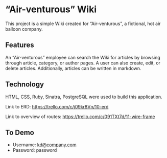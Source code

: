 
# “Air-venturous” Wiki

This project is a simple Wiki created for “Air-venturous”, a fictional, hot air balloon company.

## Features

An “Air-venturous” employee can search the Wiki for articles by browsing through article, category, or author pages. A user can also create, edit, or delete articles. Additionally, articles can be written in markdown.

## Technology

HTML, CSS, Ruby, Sinatra, PostgreSQL were used to build this application.

Link to ERD: https://trello.com/c/j09kr8Vn/10-erd

Link to overview of routes: https://trello.com/c/091TXt7d/11-wire-frame

## To Demo

* Username: kd@company.com
* Password: password